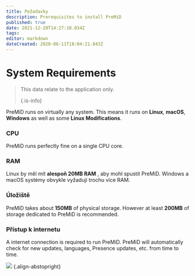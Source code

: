 ```yaml
---
title: Požadavky
description: Prerequisites to install PreMiD
published: true
date: 2021-12-20T14:27:18.034Z
tags:
editor: markdown
dateCreated: 2020-06-11T18:04:21.843Z
---
```


# System Requirements

> This data relate to the application only. 
> 
> {.is-info}

PreMiD runs on virtually any system. This means it runs on **Linux**, **macOS**, **Windows** as well as some **Linux Modifications**.

### CPU
PreMiD runs perfectly fine on a single CPU core.

### RAM
Linux by měl mít **alespoň 20MB RAM** , aby mohl spustit PreMiD. Windows a macOS systémy obvykle vyžadují trochu více RAM.

### Úložiště
PreMiD takes about **150MB** of physical storage. However at least **200MB** of storage dedicated to PreMiD is recommended.

### Přístup k internetu
A internet connection is required to run PreMiD. PreMiD will automatically check for new updates, languages, Presence updates, etc. from time to time.

![](https://a.icons8.com/ViUXyjOj/f4tFww/svg.svg) {.align-abstopright}
